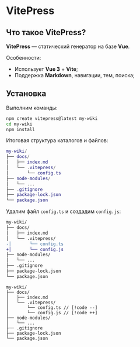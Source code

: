 # VitePress

## Что такое VitePress?

**VitePress** — статический генератор на базе **Vue**.

Особенности:

- Использует **Vue 3** + **Vite**;
- Поддержка **Markdown**, навигации, тем, поиска;

## Установка

Выполним команды:

```sh
npm create vitepress@latest my-wiki
cd my-wiki
npm install
```

Итоговая структура каталогов и файлов:

```lua
my-wiki/
├── docs/
│   ├── index.md
│   └── .vitepress/
│       └── config.ts
├── node-modules/
│   └── ...
├── .gitignore
├── package-lock.json
└── package.json
```

Удалим файл `config.ts` и создадим `config.js`:

```diff {5,6}
my-wiki/
├── docs/
│   ├── index.md
│   └── .vitepress/
-│       └── config.ts
+│       └── config.js
├── node-modules/
│   └── ...
├── .gitignore
├── package-lock.json
└── package.json
```

```
my-wiki/
├── docs/
│   ├── index.md
│   └── .vitepress/
│       └── config.ts // [!code --]
│       └── config.js // [!code ++]
├── node-modules/
│   └── ...
├── .gitignore
├── package-lock.json
└── package.json
```
